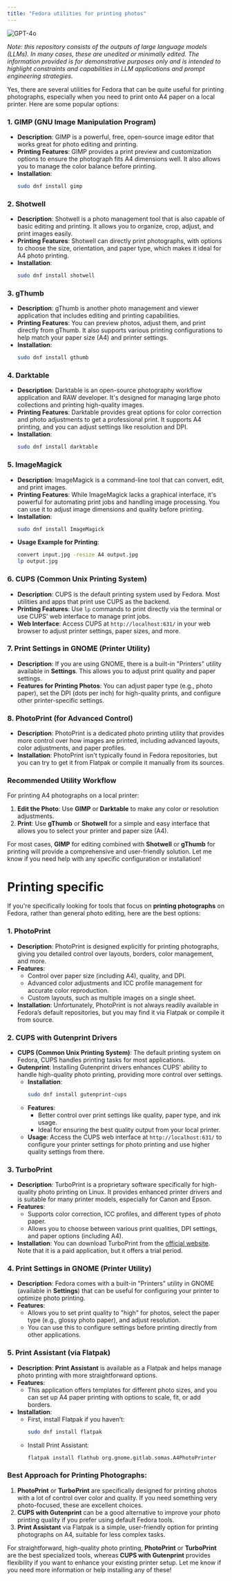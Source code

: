 ```yaml
---
title: "Fedora utilities for printing photos"
---
```

![GPT-4o](https://img.shields.io/badge/GPT--4o-3333FF?style=for-the-badge&logo=openai&logoColor=white)



*Note: this repository consists of the outputs of large language models (LLMs). In many cases, these are unedited or minimally edited. The information provided is for demonstrative purposes only and is intended to highlight constraints and capabilities in LLM applications and prompt engineering strategies.*


Yes, there are several utilities for Fedora that can be quite useful for printing photographs, especially when you need to print onto A4 paper on a local printer. Here are some popular options:

### 1. **GIMP (GNU Image Manipulation Program)**
- **Description**: GIMP is a powerful, free, open-source image editor that works great for photo editing and printing.
- **Printing Features**: GIMP provides a print preview and customization options to ensure the photograph fits A4 dimensions well. It also allows you to manage the color balance before printing.
- **Installation**:
  ```bash
  sudo dnf install gimp
  ```
  
### 2. **Shotwell**
- **Description**: Shotwell is a photo management tool that is also capable of basic editing and printing. It allows you to organize, crop, adjust, and print images easily.
- **Printing Features**: Shotwell can directly print photographs, with options to choose the size, orientation, and paper type, which makes it ideal for A4 photo printing.
- **Installation**:
  ```bash
  sudo dnf install shotwell
  ```

### 3. **gThumb**
- **Description**: gThumb is another photo management and viewer application that includes editing and printing capabilities.
- **Printing Features**: You can preview photos, adjust them, and print directly from gThumb. It also supports various printing configurations to help match your paper size (A4) and printer settings.
- **Installation**:
  ```bash
  sudo dnf install gthumb
  ```

### 4. **Darktable**
- **Description**: Darktable is an open-source photography workflow application and RAW developer. It's designed for managing large photo collections and printing high-quality images.
- **Printing Features**: Darktable provides great options for color correction and photo adjustments to get a professional print. It supports A4 printing, and you can adjust settings like resolution and DPI.
- **Installation**:
  ```bash
  sudo dnf install darktable
  ```

### 5. **ImageMagick**
- **Description**: ImageMagick is a command-line tool that can convert, edit, and print images.
- **Printing Features**: While ImageMagick lacks a graphical interface, it's powerful for automating print jobs and handling image processing. You can use it to adjust image dimensions and quality before printing.
- **Installation**:
  ```bash
  sudo dnf install ImageMagick
  ```
- **Usage Example for Printing**:
  ```bash
  convert input.jpg -resize A4 output.jpg
  lp output.jpg
  ```

### 6. **CUPS (Common Unix Printing System)**
- **Description**: CUPS is the default printing system used by Fedora. Most utilities and apps that print use CUPS as the backend.
- **Printing Features**: Use `lp` commands to print directly via the terminal or use CUPS' web interface to manage print jobs.
- **Web Interface**: Access CUPS at `http://localhost:631/` in your web browser to adjust printer settings, paper sizes, and more.

### 7. **Print Settings in GNOME (Printer Utility)**
- **Description**: If you are using GNOME, there is a built-in "Printers" utility available in **Settings**. This allows you to adjust print quality and paper settings.
- **Features for Printing Photos**: You can adjust paper type (e.g., photo paper), set the DPI (dots per inch) for high-quality prints, and configure other printer-specific settings.

### 8. **PhotoPrint (for Advanced Control)**
- **Description**: PhotoPrint is a dedicated photo printing utility that provides more control over how images are printed, including advanced layouts, color adjustments, and paper profiles.
- **Installation**: PhotoPrint isn't typically found in Fedora repositories, but you can try to get it from Flatpak or compile it manually from its sources.

### Recommended Utility Workflow
For printing A4 photographs on a local printer:
1. **Edit the Photo**: Use **GIMP** or **Darktable** to make any color or resolution adjustments.
2. **Print**: Use **gThumb** or **Shotwell** for a simple and easy interface that allows you to select your printer and paper size (A4).

For most cases, **GIMP** for editing combined with **Shotwell** or **gThumb** for printing will provide a comprehensive and user-friendly solution. Let me know if you need help with any specific configuration or installation!

# Printing specific 


If you're specifically looking for tools that focus on **printing photographs** on Fedora, rather than general photo editing, here are the best options:

### 1. **PhotoPrint**
- **Description**: PhotoPrint is designed explicitly for printing photographs, giving you detailed control over layouts, borders, color management, and more.
- **Features**:
  - Control over paper size (including A4), quality, and DPI.
  - Advanced color adjustments and ICC profile management for accurate color reproduction.
  - Custom layouts, such as multiple images on a single sheet.
- **Installation**: Unfortunately, PhotoPrint is not always readily available in Fedora’s default repositories, but you may find it via Flatpak or compile it from source.
  
### 2. **CUPS with Gutenprint Drivers**
- **CUPS (Common Unix Printing System)**: The default printing system on Fedora, CUPS handles printing tasks for most applications.
- **Gutenprint**: Installing Gutenprint drivers enhances CUPS' ability to handle high-quality photo printing, providing more control over settings.
  - **Installation**:
    ```bash
    sudo dnf install gutenprint-cups
    ```
  - **Features**:
    - Better control over print settings like quality, paper type, and ink usage.
    - Ideal for ensuring the best quality output from your local printer.
  - **Usage**: Access the CUPS web interface at `http://localhost:631/` to configure your printer settings for photo printing and use higher quality settings from there.

### 3. **TurboPrint**
- **Description**: TurboPrint is a proprietary software specifically for high-quality photo printing on Linux. It provides enhanced printer drivers and is suitable for many printer models, especially for Canon and Epson.
- **Features**:
  - Supports color correction, ICC profiles, and different types of photo paper.
  - Allows you to choose between various print qualities, DPI settings, and paper options (including A4).
- **Installation**: You can download TurboPrint from the [official website](https://www.turboprint.info/). Note that it is a paid application, but it offers a trial period.
  
### 4. **Print Settings in GNOME (Printer Utility)**
- **Description**: Fedora comes with a built-in "Printers" utility in GNOME (available in **Settings**) that can be useful for configuring your printer to optimize photo printing.
- **Features**:
  - Allows you to set print quality to "high" for photos, select the paper type (e.g., glossy photo paper), and adjust resolution.
  - You can use this to configure settings before printing directly from other applications.

### 5. **Print Assistant (via Flatpak)**
- **Description**: **Print Assistant** is available as a Flatpak and helps manage photo printing with more straightforward options.
- **Features**:
  - This application offers templates for different photo sizes, and you can set up A4 paper printing with options to scale, fit, or add borders.
- **Installation**:
  - First, install Flatpak if you haven’t:
    ```bash
    sudo dnf install flatpak
    ```
  - Install Print Assistant:
    ```bash
    flatpak install flathub org.gnome.gitlab.somas.A4PhotoPrinter
    ```

### Best Approach for Printing Photographs:
1. **PhotoPrint** or **TurboPrint** are specifically designed for printing photos with a lot of control over color and quality. If you need something very photo-focused, these are excellent choices.
2. **CUPS with Gutenprint** can be a good alternative to improve your photo printing quality if you prefer using default Fedora tools.
3. **Print Assistant** via Flatpak is a simple, user-friendly option for printing photographs on A4, suitable for less complex tasks.

For straightforward, high-quality photo printing, **PhotoPrint** or **TurboPrint** are the best specialized tools, whereas **CUPS with Gutenprint** provides flexibility if you want to enhance your existing printer setup. Let me know if you need more information or help installing any of these!